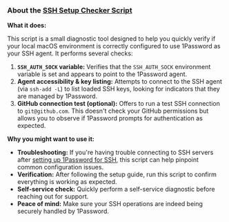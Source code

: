 ### About the [SSH Setup Checker Script](ssh-checker.sh)

**What it does:**

This script is a small diagnostic tool designed to help you quickly verify if your local macOS environment is correctly configured to use 1Password as your SSH agent. It performs several checks:

1. **`SSH_AUTH_SOCK` variable:** Verifies that the `SSH_AUTH_SOCK` environment variable is set and appears to point to the 1Password agent.
2. **Agent accessibility & key listing:** Attempts to connect to the SSH agent (via `ssh-add -L`) to list loaded SSH keys, looking for indicators that they are managed by 1Password.
3. **GitHub connection test (optional):** Offers to run a test SSH connection to `git@github.com`. This doesn't check your GitHub permissions but allows you to observe if 1Password prompts for authentication as expected.

**Why you might want to use it:**

- **Troubleshooting:** If you're having trouble connecting to SSH servers after [setting up 1Password for SSH](ssh-guide.md), this script can help pinpoint common configuration issues.
- **Verification:** After following the setup guide, run this script to confirm everything is working as expected.
- **Self-service check:** Quickly perform a self-service diagnostic before reaching out for support.
- **Peace of mind:** Make sure your SSH operations are indeed being securely handled by 1Password.
